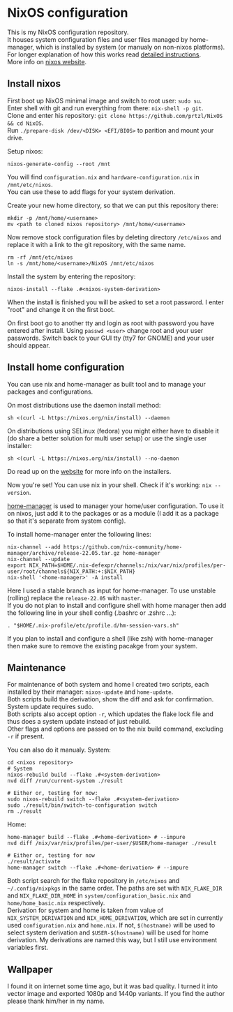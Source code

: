 # NixOS configuration

This is my NixOS configuration repository.  
It houses system configuration files and user files managed by home-manager, which is installed by system (or manualy on non-nixos platforms).  
For longer explanation of how this works read [detailed instructions](./README_DETAILED.md).  
More info on [nixos website](https://nixos.org).

## Install nixos

First boot up NixOS minimal image and switch to root user: `sudo su`.  
Enter shell with git and run everything from there: `nix-shell -p git`.  
Clone and enter his repository: `git clone https://github.com/prtzl/NixOS && cd NixOS`.  
Run `./prepare-disk /dev/<DISK> <EFI/BIOS>` to parition and mount your drive.  

Setup nixos:

```shell
nixos-generate-config --root /mnt
```

You will find `configuration.nix` and `hardware-configuration.nix` in `/mnt/etc/nixos`.  
You can use these to add flags for your system derivation.  

Create your new home directory, so that we can put this repository there:

```shell
mkdir -p /mnt/home/<username>
mv <path to cloned nixos repository> /mnt/home/<username>
```

Now remove stock configuration files by deleting directory `/etc/nixos` and replace it with a link to the git repository, with the same name.

```shell
rm -rf /mnt/etc/nixos
ln -s /mnt/home/<username>/NixOS /mnt/etc/nixos
```

Install the system by entering the repository:

```shell
nixos-install --flake .#<nixos-system-derivation>
```  

When the install is finished you will be asked to set a root password. I enter "root" and change it on the first boot.  

On first boot go to another tty and login as root with password you have entered after install. Using `passwd <user>` change root and your user passwords. Switch back to your GUI tty (tty7 for GNOME) and your user should appear.  

## Install home configuration

You can use nix and home-manager as built tool and to manage your packages and configurations.  

On most distributions use the daemon install method:

```shell
sh <(curl -L https://nixos.org/nix/install) --daemon
```

On distributions using SELinux (fedora) you might either have to disable it (do share a better solution for multi user setup) or use the single user installer:

```shell
sh <(curl -L https://nixos.org/nix/install) --no-daemon
```

Do read up on the [website](https://nixos.org/download.html) for more info on the installers.

Now you're set! You can use nix in your shell. Check if it's working: `nix --version`.  

[home-manager](https://nix-community.github.io/home-manager/index.html) is used to manager your home/user configuration. To use it on nixos, just add it to the packages or as a module (I add it as a package so that it's separate from system config).  

To install home-manager enter the following lines:

```shell
nix-channel --add https://github.com/nix-community/home-manager/archive/release-22.05.tar.gz home-manager
nix-channel --update
export NIX_PATH=$HOME/.nix-defexpr/channels:/nix/var/nix/profiles/per-user/root/channels${NIX_PATH:+:$NIX_PATH}
nix-shell '<home-manager>' -A install
```

Here I used a stable branch as input for home-manager. To use unstable (rolling) replace the `release-22.05` with `master`.  
If you do not plan to install and configure shell with home manager then add the following line in your shell config (.bashrc or .zshrc ...):

```shell
. "$HOME/.nix-profile/etc/profile.d/hm-session-vars.sh"
```

If you plan to install and configure a shell (like zsh) with home-manager then make sure to remove the existing pacakge from your system.

## Maintenance

For maintenance of both system and home I created two scripts, each installed by their manager: `nixos-update` and `home-update`.  
Both scripts build the derivation, show the diff and ask for confirmation. System update requires sudo.  
Both scripts also accept option `-r`, which updates the flake lock file and thus does a system update instead of just rebuild.  
Other flags and options are passed on to the nix build command, excluding `-r` if present.  

You can also do it manualy. System:

```shell
cd <nixos repository>
# System
nixos-rebuild build --flake .#<system-derivation>
nvd diff /run/current-system ./result

# Either or, testing for now:
sudo nixos-rebuild switch --flake .#<system-derivation>
sudo ./result/bin/switch-to-configuration switch
rm ./result
```

Home:

```shell
home-manager build --flake .#<home-derivation> # --impure
nvd diff /nix/var/nix/profiles/per-user/$USER/home-manager ./result

# Either or, testing for now
./result/activate
home-manager switch --flake .#<home-derivation> # --impure
```

Both script search for the flake repository in `/etc/nixos` and `~/.config/nixpkgs` in the same order. The paths are set with `NIX_FLAKE_DIR` and `NIX_FLAKE_DIR_HOME` in `system/configuration_basic.nix` and `home/home_basic.nix` respectively.  
Derivation for system and home is taken from value of `NIX_SYSTEM_DERIVATION` and `NIX_HOME_DERIVATION`, which are set in currently used `configuration.nix` and `home.nix`. If not, `$(hostname)` will be used to select system derivation and `$USER-$(hostname)` will be used for home derivation. My derivations are named this way, but I still use environment variables first.

## Wallpaper

I found it on internet some time ago, but it was bad quality. I turned it into vector image and exported 1080p and 1440p variants. If you find the author please thank him/her in my name.
